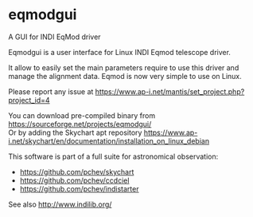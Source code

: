 # eqmodgui
A GUI for INDI EqMod driver

Eqmodgui is a user interface for Linux INDI Eqmod telescope driver.

It allow to easily set the main parameters require to use this driver and manage the alignment data.
Eqmod is now very simple to use on Linux.

Please report any issue at https://www.ap-i.net/mantis/set_project.php?project_id=4

You can download pre-compiled binary from https://sourceforge.net/projects/eqmodgui/    
Or by adding the Skychart apt repository https://www.ap-i.net/skychart/en/documentation/installation_on_linux_debian

This software is part of a full suite for astronomical observation:
- https://github.com/pchev/skychart
- https://github.com/pchev/ccdciel
- https://github.com/pchev/indistarter

See also http://www.indilib.org/
